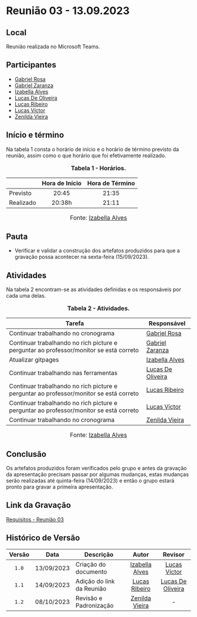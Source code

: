 # Reunião 03 - 13.09.2023

## Local

Reunião realizada no Microsoft Teams.

## Participantes

* [Gabriel Rosa](https://github.com/gabrielrosa09)
* [Gabriel Zaranza](https://github.com/GZaranza)
* [Izabella Alves](https://github.com/izabellaalves)
* [Lucas De Oliveira](https://github.com/LucasOliveiraDiasMarquesFerreira)
* [Lucas Ribeiro](https://github.com/lucassouzs)
* [Lucas Víctor](https://github.com/Lucas13032003)
* [Zenilda Vieira](https://github.com/zenildavieira)
  
## Início e término

Na tabela 1 consta o horário de início e o horário de término previsto da reunião, assim como o que horário que foi efetivamente realizado.

<div align="center">
<font size="3"><p style="text-align: center"><b>Tabela 1 - Horários.</b></p></font>
</div>

|               | Hora de Início   | Hora de Término   |
| ------------- | :--------------: | :---------------: |
| Previsto      |      20:45       |      21:35        |
| Realizado     |      20:38h      |      21:11        |

<div align="center">
<font size="3"><p style="text-align: center">Fonte: <a href="https://github.com/izabellaalves">Izabella Alves</a></p></font>
</div>

## Pauta

* Verificar e validar a construção dos artefatos produzidos para que a gravação possa acontecer na sexta-feira (15/09/2023).

## Atividades

Na tabela 2 encontram-se as atividades definidas e os responsáveis por cada uma delas.

<div align="center">
<font size="3"><p style="text-align: center"><b>Tabela 2 - Atividades.</b></p></font>
</div>

|Tarefa                |Responsável                  |
|----------------------|-----------------------------|
|Continuar trabalhando no cronograma|[Gabriel Rosa](https://github.com/gabrielrosa09)|
|Continuar trabalhando no rich picture e perguntar ao professor/monitor se está correto|[Gabriel Zaranza](https://github.com/GZaranza)                  |
|Atualizar gitpages|[Izabella Alves](https://github.com/izabellaalves)                  |
|Continuar trabalhando nas ferramentas|[Lucas De Oliveira](https://github.com/LucasOliveiraDiasMarquesFerreira) |
|Continuar trabalhando no rich picture e perguntar ao professor/monitor se está correto|[Lucas Ribeiro](https://github.com/lucassouzs)                  |
|Continuar trabalhando no rich picture e perguntar ao professor/monitor se está correto|[Lucas Víctor](https://github.com/Lucas13032003)        |
|Continuar trabalhando no cronograma|[Zenilda Vieira](https://github.com/zenildavieira)                  |

<div align="center">
<font size="3"><p style="text-align: center">Fonte: <a href="https://github.com/izabellaalves">Izabella Alves</a></p></font>
</div>

## Conclusão

Os artefatos produzidos foram verificados pelo grupo e antes da gravação da apresentação precisam passar por algumas mudanças, estas mudanças serão realizadas até quinta-feira (14/09/2023) e então o grupo estará pronto para gravar a primeira apresentação.

## Link da Gravação

[Requisitos - Reunião 03](https://youtu.be/S9Gixpjzoy0)

## Histórico de Versão

|Versão|Data|Descrição|Autor|Revisor|
|:----:|----|---------|:-----:|:-------:|
|`1.0`|13/09/2023|Criação do documento|[Izabella Alves](https://github.com/izabellaalves)|[Lucas Víctor](https://github.com/Lucas13032003)|
|`1.1`|14/09/2023|Adição do link da Reunião|[Lucas Ribeiro](https://github.com/lucassouzs)|[Lucas De Oliveira](https://github.com/LucasOliveiraDiasMarquesFerreira)|
|`1.2`|08/10/2023| Revisão e Padronização | [Zenilda Vieira](https://github.com/zenildavieira) | - |

